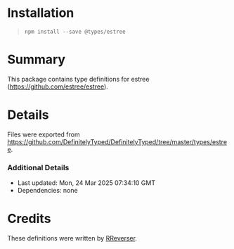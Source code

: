 # Installation

> `npm install --save @types/estree`

# Summary

This package contains type definitions for estree (https://github.com/estree/estree).

# Details

Files were exported from https://github.com/DefinitelyTyped/DefinitelyTyped/tree/master/types/estree.

### Additional Details

- Last updated: Mon, 24 Mar 2025 07:34:10 GMT
- Dependencies: none

# Credits

These definitions were written by [RReverser](https://github.com/RReverser).
